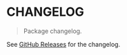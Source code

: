 # CHANGELOG

> Package changelog.

See [GitHub Releases](https://github.com/stdlib-js/math-strided-special-sceil/releases) for the changelog.